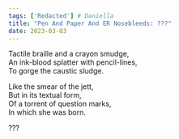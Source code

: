 ```yaml
---  
tags: ['Redacted'] # Daniella
title: "Pen And Paper And ER Nosebleeds: ???"
date: 2023-03-03
---
```


Tactile braille and a crayon smudge,  
An ink-blood splatter with pencil-lines,  
To gorge the caustic sludge.

Like the smear of the jett,  
But in its textual form,  
Of a torrent of question marks,  
In which she was born.

???

